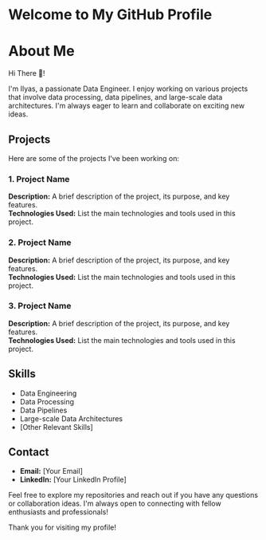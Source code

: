 # Welcome to My GitHub Profile

# About Me
Hi There 👋!

I'm Ilyas, a passionate Data Engineer. I enjoy working on various projects that involve data processing, data pipelines, and large-scale data architectures. I'm always eager to learn and collaborate on exciting new ideas.

## Projects
Here are some of the projects I've been working on:

### 1. Project Name
**Description:** A brief description of the project, its purpose, and key features.  
**Technologies Used:** List the main technologies and tools used in this project.

### 2. Project Name
**Description:** A brief description of the project, its purpose, and key features.  
**Technologies Used:** List the main technologies and tools used in this project.

### 3. Project Name
**Description:** A brief description of the project, its purpose, and key features.  
**Technologies Used:** List the main technologies and tools used in this project.

## Skills
- Data Engineering
- Data Processing
- Data Pipelines
- Large-scale Data Architectures
- [Other Relevant Skills]

## Contact
- **Email:** [Your Email]
- **LinkedIn:** [Your LinkedIn Profile]

Feel free to explore my repositories and reach out if you have any questions or collaboration ideas. I'm always open to connecting with fellow enthusiasts and professionals!

Thank you for visiting my profile!
